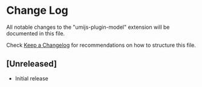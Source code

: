 # Change Log

All notable changes to the "umijs-plugin-model" extension will be documented in this file.

Check [Keep a Changelog](http://keepachangelog.com/) for recommendations on how to structure this file.

## [Unreleased]

- Initial release